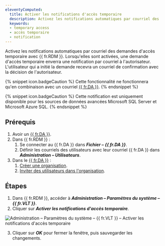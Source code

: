 ```yaml
---
eleventyComputed:
  title: Activer les notifications d'accès temporaire
  description: Activez les notifications automatiques par courriel des demandes d'accès temporaire avec {{ fr.RDM }}. Lorsqu'elles sont activées, une demande d'accès temporaire enverra une notification par courriel à l'autorisateur. L'utilisateur qui a initié la demande recevra un courriel de confirmation avec la décision de l'autorisateur.
  keywords:
  - temporary access
  - accès temporaire
  - notification
---
```

Activez les notifications automatiques par courriel des demandes d'accès temporaire avec {{ fr.RDM }}. Lorsqu'elles sont activées, une demande d'accès temporaire enverra une notification par courriel à l'autorisateur. L'utilisateur qui a initié la demande recevra un courriel de confirmation avec la décision de l'autorisateur.

{% snippet icon.badgeCaution %}
Cette fonctionnalité ne fonctionnera qu'en combinaison avec un courriel [{{ fr.DA }}](/fr/cloud/devolutions-account/create-devolutions-account).
{% endsnippet %}

{% snippet icon.badgeCaution %}
Cette notification est uniquement disponible pour les sources de données avancées Microsoft SQL Server et Microsoft Azure SQL.
{% endsnippet %}

## Prérequis

1. Avoir un [{{ fr.DA }}](/fr/cloud/devolutions-account/create-devolutions-account).
1. Dans {{ fr.RDM }} :
    1. Se connecter au {{ fr.DA }} dans ***Fichier – {{ fr.DA }}***.
    1. Définir les courriels des utilisateurs avec leur courriel {{ fr.DA }} dans ***Administration – Utilisateurs***.
1. Dans le [{{ fr.DA }}](https://portal.devolutions.com/) :
    1. [Créer une organisation](/fr/cloud/organizations/create-organization).
    1. [Inviter des utilisateurs dans l'organisation](/fr/cloud/organizations/invite-users-organization).

## Étapes

1. Dans {{ fr.RDM }}, accéder à ***Administration – Paramètres du système – {{ fr.VLT }}***.
1. Cliquer sur ***Activer les notifications d'accès temporaire***.

![Administration – Paramètres du système – {{ fr.VLT }} – Activer les notifications d'accès temporaire](https://webdevolutions.azureedge.net/docs/fr/kb/KB2085.png)

3. Cliquer sur ***OK*** pour fermer la fenêtre, puis sauvegarder les changements.
